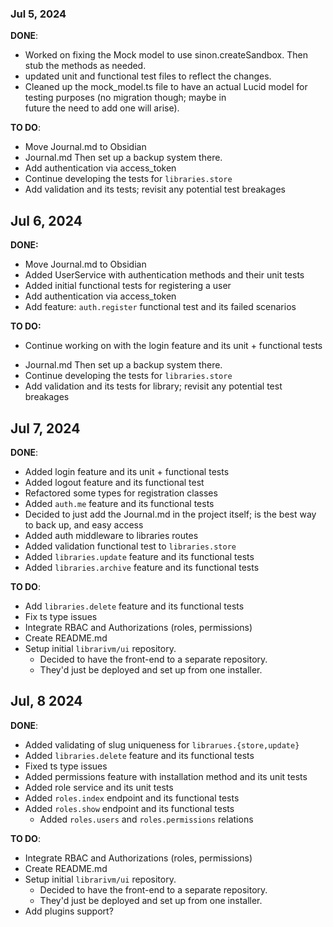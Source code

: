 ### Jul 5, 2024

**DONE**:

- Worked on fixing the Mock model to use sinon.createSandbox. Then stub the methods as needed.
- updated unit and functional test files to reflect the changes.
- Cleaned up the mock_model.ts file to have an actual Lucid model for testing purposes (no migration though; maybe in  
  future the need to add one will arise).

**TO DO**:

- Move Journal.md to Obsidian
- Journal.md Then set up a backup system there.
- Add authentication via access_token
- Continue developing the tests for `libraries.store`
- Add validation and its tests; revisit any potential test breakages

## Jul 6, 2024

**DONE:**

* Move Journal.md to Obsidian
* Added UserService with authentication methods and their unit tests
* Added initial functional tests for registering a user
* Add authentication via access_token
* Add feature: `auth.register` functional test and its failed scenarios

**TO DO:**

* Continue working on with the login feature and its unit + functional tests

- Journal.md Then set up a backup system there.
- Continue developing the tests for `libraries.store`
- Add validation and its tests for library; revisit any potential test breakages

## Jul 7, 2024

**DONE**:

* Added login feature and its unit + functional tests
* Added logout feature and its functional test
* Refactored some types for registration classes
* Added `auth.me` feature and its functional tests
* Decided to just add the Journal.md in the project itself; is the best way to back up, and easy access
* Added auth middleware to libraries routes
* Added validation functional test to `libraries.store`
* Added `libraries.update` feature and its functional tests
* Added `libraries.archive` feature and its functional tests

**TO DO**:

* Add `libraries.delete` feature and its functional tests
* Fix ts type issues
* Integrate RBAC and Authorizations (roles, permissions)
* Create README.md
* Setup initial `librarivm/ui` repository.
  * Decided to have the front-end to a separate repository.
  * They'd just be deployed and set up from one installer.

## Jul, 8 2024

**DONE**:

* Added validating of slug uniqueness for `librarues.{store,update}`
* Added `libraries.delete` feature and its functional tests
* Fixed ts type issues
* Added permissions feature with installation method and its unit tests
* Added role service and its unit tests
* Added `roles.index` endpoint and its functional tests
* Added `roles.show` endpoint and its functional tests
  * Added `roles.users` and `roles.permissions` relations

**TO DO**:

* Integrate RBAC and Authorizations (roles, permissions)
* Create README.md
* Setup initial `librarivm/ui` repository.
  * Decided to have the front-end to a separate repository.
  * They'd just be deployed and set up from one installer.
* Add plugins support?
